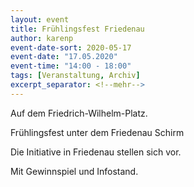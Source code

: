 ```yaml
---
layout: event
title: Frühlingsfest Friedenau
author: karenp
event-date-sort: 2020-05-17
event-date: "17.05.2020"
event-time: "14:00 - 18:00"
tags: [Veranstaltung, Archiv]
excerpt_separator: <!--mehr-->
---
```


Auf dem Friedrich-Wilhelm-Platz.
<!--mehr-->
Frühlingsfest unter dem Friedenau Schirm

Die Initiative in Friedenau stellen sich vor.

Mit Gewinnspiel und Infostand.
